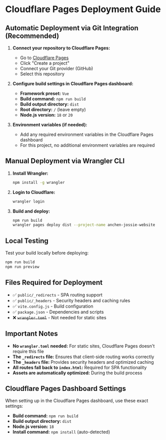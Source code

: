 # Cloudflare Pages Deployment Guide

## Automatic Deployment via Git Integration (Recommended)

1. **Connect your repository to Cloudflare Pages:**
   - Go to [Cloudflare Pages](https://pages.cloudflare.com/)
   - Click "Create a project"
   - Connect your Git provider (GitHub)
   - Select this repository

2. **Configure build settings in Cloudflare Pages dashboard:**
   - **Framework preset:** `Vue`
   - **Build command:** `npm run build`
   - **Build output directory:** `dist`
   - **Root directory:** `/` (leave empty)
   - **Node.js version:** `18` or `20`

3. **Environment variables (if needed):**
   - Add any required environment variables in the Cloudflare Pages dashboard
   - For this project, no additional environment variables are required

## Manual Deployment via Wrangler CLI

1. **Install Wrangler:**
   ```bash
   npm install -g wrangler
   ```

2. **Login to Cloudflare:**
   ```bash
   wrangler login
   ```

3. **Build and deploy:**
   ```bash
   npm run build
   wrangler pages deploy dist --project-name anchen-jossie-website
   ```

## Local Testing

Test your build locally before deploying:

```bash
npm run build
npm run preview
```

## Files Required for Deployment

- ✅ `public/_redirects` - SPA routing support  
- ✅ `public/_headers` - Security headers and caching rules
- ✅ `vite.config.js` - Build configuration
- ✅ `package.json` - Dependencies and scripts
- ❌ ~~`wrangler.toml`~~ - Not needed for static sites

## Important Notes

- **No `wrangler.toml` needed:** For static sites, Cloudflare Pages doesn't require this file
- **The `_redirects` file:** Ensures that client-side routing works correctly
- **The `_headers` file:** Provides security headers and optimized caching
- **All routes fall back to `index.html`:** Required for SPA functionality
- **Assets are automatically optimized:** During the build process

## Cloudflare Pages Dashboard Settings

When setting up in the Cloudflare Pages dashboard, use these exact settings:

- **Build command:** `npm run build`
- **Build output directory:** `dist`
- **Node.js version:** `18`
- **Install command:** `npm install` (auto-detected)
